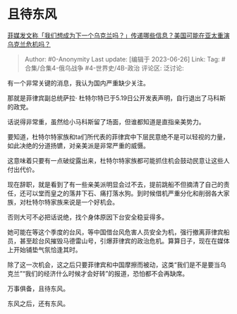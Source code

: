 # 且待东风
[菲媒发文称「我们想成为下一个乌克兰吗？」传递哪些信息？美国可能在亚太重演乌克兰危机吗？](https://www.zhihu.com/question/586688988/answer/3089516101)

> Author: #0-Anonymity
> Last update: [编辑于 2023-06-26]
> Link:
> Tag: #合集/合集4-俄乌战争 #4-世界史/4B-政治 
> 评论区:
> 泛讨论:

有一个非常关键的消息，我认为国内严重缺少关注。

那就是菲律宾副总统萨拉· 杜特尔特已于5.19日公开发表声明，自行退出了马科斯的政党。

话说得非常重，虽然给小马科斯留了场面，但谁都知道是直指亲美势力。

要知道，杜特尔特家族和ta们所代表的菲律宾中下层民意绝不是可以轻视的力量，如此决绝的分道扬镳，对亲美派是非常严重的威慑。

这意味着只要有一点破绽露出来，杜特尔特家族都可能抓住机会鼓动民意让这些人付出代价。

现在辞职，就是看到了有一些亲美派明显会过不去，提前跳船不但摘清了自己的责任，还可以堂而皇之的落井下石、痛打落水狗。到时候借机严重分化和削弱各大家族，对杜特尔特家族来说是一个好机会。

否则大可不必把话说绝，找个身体原因下台安全稳妥得多。

她可能在等这个季度的台风，等中国借台风危害人员安全为机，强行撤离菲律宾船员，甚至趁台风摧毁马德雷山号，引爆菲律宾的政治危机。算算日子，现在在媒体上开始铺垫气氛恰逢其时。

除了这一次机会，这之后只要菲律宾和中国摩擦而被动，这类“我们是不是要当乌克兰”“我们的经济什么时候才会好转”的报道，恐怕都不会再缺席。

万事俱备，且待东风。

东风之后，还有东风。